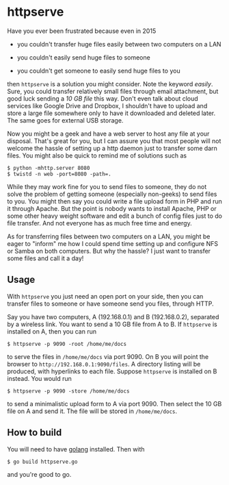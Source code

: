 # httpserve

Have you ever been frustrated because even in 2015

- you couldn't transfer huge files easily between two computers on a LAN

- you couldn't easily send huge files to someone

- you couldn't get someone to easily send huge files to you

then `httpserve` is a solution you might consider.  Note the keyword _easily_.
Sure, you could transfer relatively small files through email attachment, but
good luck sending a _10 GB file_ this way.  Don't even talk about cloud
services like Google Drive and Dropbox, I shouldn't have to upload and store a
large file somewhere only to have it downloaded and deleted later.  The same
goes for external USB storage.

Now you might be a geek and have a web server to host any file at your
disposal.  That's great for you, but I can assure you that most people will not
welcome the hassle of setting up a http daemon just to transfer some darn
files.  You might also be quick to remind me of solutions such as

    $ python -mhttp.server 8080
    $ twistd -n web -port=8080 -path=.

While they may work fine for you to send files to someone, they do not solve
the problem of getting someone (especially non-geeks) to send files to you.
You might then say you could write a file upload form in PHP and run it through
Apache.  But the point is nobody wants to install Apache, PHP or some other
heavy weight software and edit a bunch of config files just to do file
transfer.  And not everyone has as much free time and energy.

As for transferring files between two computers on a LAN, you might be eager to
"inform" me how I could spend time setting up and configure NFS or Samba on
both computers.  But why the hassle?  I just want to transfer some files and
call it a day!

## Usage

With `httpserve` you just need an open port on your side, then you can transfer
files to someone or have someone send you files, through HTTP.

Say you have two computers, A (192.168.0.1) and B (192.168.0.2), separated by a
wireless link.  You want to send a 10 GB file from A to B.  If `httpserve` is
installed on A, then you can run

    $ httpserve -p 9090 -root /home/me/docs

to serve the files in `/home/me/docs` via port 9090.  On B you will point the
browser to `http://192.168.0.1:9090/files`.  A directory listing will be
produced, with hyperlinks to each file.  Suppose `httpserve` is installed on B
instead.  You would run

    $ httpserve -p 9090 -store /home/me/docs

to send a minimalistic upload form to A via port 9090.  Then select the 10 GB
file on A and send it.  The file will be stored in `/home/me/docs`.

## How to build

You will need to have [golang](https://golang.org/) installed.  Then with

    $ go build httpserve.go

and you're good to go.

